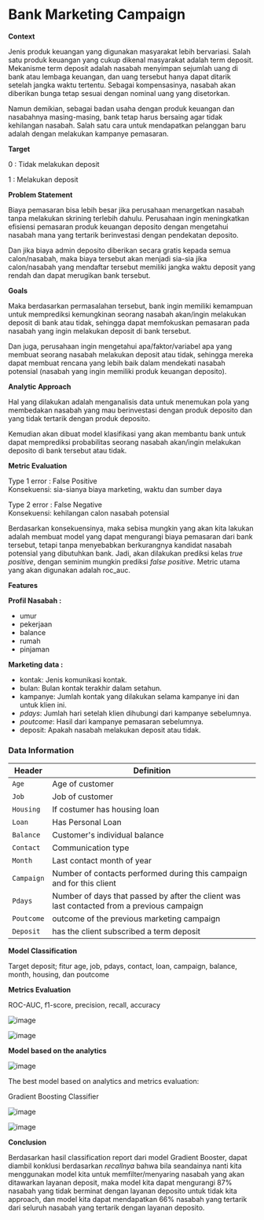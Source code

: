 # Bank Marketing Campaign 

**Context**

Jenis produk keuangan yang digunakan masyarakat lebih bervariasi. Salah satu produk keuangan yang cukup dikenal masyarakat adalah term deposit. Mekanisme term deposit adalah nasabah menyimpan sejumlah uang di bank atau lembaga keuangan, dan uang tersebut hanya dapat ditarik setelah jangka waktu tertentu. Sebagai kompensasinya, nasabah akan diberikan bunga tetap sesuai dengan nominal uang yang disetorkan.

Namun demikian, sebagai badan usaha dengan produk keuangan dan nasabahnya masing-masing, bank tetap harus bersaing agar tidak kehilangan nasabah. Salah satu cara untuk mendapatkan pelanggan baru adalah dengan melakukan kampanye pemasaran.

**Target**

0 : Tidak melakukan deposit

1 : Melakukan deposit


**Problem Statement**

Biaya pemasaran bisa lebih besar jika perusahaan menargetkan nasabah tanpa melakukan skrining terlebih dahulu. Perusahaan ingin meningkatkan efisiensi pemasaran produk keuangan deposito dengan mengetahui nasabah mana yang tertarik berinvestasi dengan pendekatan deposito.

Dan jika biaya admin deposito diberikan secara gratis kepada semua calon/nasabah, maka biaya tersebut akan menjadi sia-sia jika calon/nasabah yang mendaftar tersebut memiliki jangka waktu deposit yang rendah dan dapat merugikan bank tersebut.

**Goals**

Maka berdasarkan permasalahan tersebut, bank ingin memiliki kemampuan untuk memprediksi kemungkinan seorang nasabah akan/ingin melakukan deposit di bank atau tidak, sehingga dapat memfokuskan pemasaran pada nasabah yang ingin melakukan deposit di bank tersebut.

Dan juga, perusahaan ingin mengetahui apa/faktor/variabel apa yang membuat seorang nasabah melakukan deposit atau tidak, sehingga mereka dapat membuat rencana yang lebih baik dalam mendekati nasabah potensial (nasabah yang ingin memiliki produk keuangan deposito).

**Analytic Approach**

Hal yang dilakukan adalah menganalisis data untuk menemukan pola yang membedakan nasabah yang mau berinvestasi dengan produk deposito dan yang tidak tertarik dengan produk deposito.

Kemudian akan dibuat model klasifikasi yang akan membantu bank untuk dapat memprediksi probabilitas seorang nasabah akan/ingin melakukan deposito di bank tersebut atau tidak.

**Metric Evaluation**

Type 1 error : False Positive  
Konsekuensi: sia-sianya biaya marketing, waktu dan sumber daya

Type 2 error : False Negative  
Konsekuensi: kehilangan calon nasabah potensial 

Berdasarkan konsekuensinya, maka sebisa mungkin yang akan kita lakukan adalah membuat model yang dapat mengurangi biaya pemasaran dari bank tersebut, tetapi tanpa menyebabkan berkurangnya kandidat nasabah potensial yang dibutuhkan bank. Jadi, akan dilakukan prediksi kelas *true positive*, dengan seminim mungkin prediksi *false positive*. Metric utama yang akan digunakan adalah roc_auc.

**Features**

**Profil Nasabah :**
-	umur
-	pekerjaan
-	balance
-	rumah
-	pinjaman

**Marketing data :**
- kontak: Jenis komunikasi kontak.
- bulan: Bulan kontak terakhir dalam setahun.
- kampanye: Jumlah kontak yang dilakukan selama kampanye ini dan untuk klien ini.
- *pdays*: Jumlah hari setelah klien dihubungi dari kampanye sebelumnya.
- *poutcome*: Hasil dari kampanye pemasaran sebelumnya.
- deposit: Apakah nasabah melakukan deposit atau tidak.

### Data Information

Header | Definition
---|--------- 
`Age`| Age of customer |
`Job` | Job of customer |
`Housing` | If costumer has housing loan |
`Loan` | Has Personal Loan |
`Balance` |Customer's individual balance |
`Contact` | Communication type |
`Month` |  Last contact month of year | 
`Campaign` | Number of contacts performed during this campaign and for this client |
`Pdays` | Number of days that passed by after the client was last contacted from a previous campaign |
`Poutcome` |outcome of the previous marketing campaign |
`Deposit` | has the client subscribed a term deposit |

**Model Classification**

Target deposit; fitur age, job, pdays, contact, loan, campaign, balance, month, housing, dan poutcome


**Metrics Evaluation**

ROC-AUC, f1-score, precision, recall, accuracy

![image](https://user-images.githubusercontent.com/118656860/219954607-ee28aba9-1a20-4977-bc3c-4ef9cc5e271e.png)

![image](https://user-images.githubusercontent.com/118656860/219954674-a8420613-af7c-45ef-a5ba-4d2e29a8ce60.png)


**Model based on the analytics**

![image](https://user-images.githubusercontent.com/118656860/219954625-38280423-9f25-4869-8596-3defa0ce6d74.png)

The best model based on analytics and metrics evaluation: 

Gradient Boosting Classifier

![image](https://user-images.githubusercontent.com/118656860/219954751-fba81f41-6b84-4b09-92a7-98990032fbe8.png)


![image](https://user-images.githubusercontent.com/118656860/219954722-8a36676a-3750-4d15-9c5f-77b230b56612.png)


**Conclusion**

Berdasarkan hasil classification report dari model Gradient Booster, dapat diambil konklusi berdasarkan *recallnya* bahwa bila seandainya nanti kita menggunakan model kita untuk memfilter/menyaring nasabah yang akan ditawarkan layanan deposit, maka model kita dapat mengurangi 87% nasabah yang tidak berminat dengan layanan deposito untuk tidak kita approach, dan model kita dapat mendapatkan 66% nasabah yang tertarik dari seluruh nasabah yang tertarik dengan layanan deposito.
